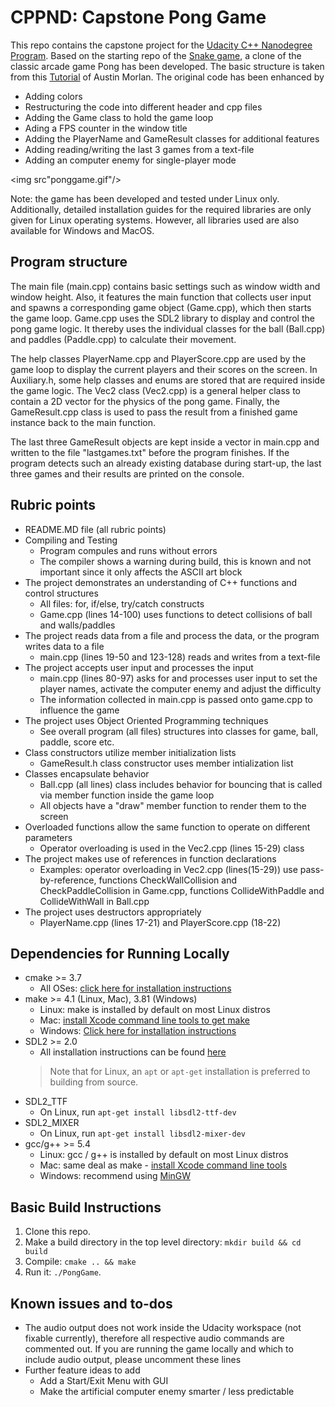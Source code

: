 # CPPND: Capstone Pong Game
This repo contains the capstone project for the [Udacity C++ Nanodegree Program](https://www.udacity.com/course/c-plus-plus-nanodegree--nd213). Based on the starting repo of the [Snake game](https://github.com/udacity/CppND-Capstone-Snake-Game), a clone of the classic arcade game Pong has been developed. The basic structure is taken from this [Tutorial](https://github.com/udacity/CppND-Capstone-Snake-Game) of Austin Morlan. The original code has been enhanced by

* Adding colors
* Restructuring the code into different header and cpp files
* Adding the Game class to hold the game loop
* Ading a FPS counter in the window title
* Adding the PlayerName and GameResult classes for additional features
* Adding reading/writing the last 3 games from a text-file
* Adding an computer enemy for single-player mode

<img src"ponggame.gif"/>

Note: the game has been developed and tested under Linux only. Additionally, detailed installation guides for the required libraries are only given for Linux operating systems. However, all libraries used are also available for Windows and MacOS.

## Program structure
The main file (main.cpp) contains basic settings such as window width and window height. Also, it features the main function that collects user input and spawns a corresponding game object (Game.cpp), which then starts the game loop. Game.cpp uses the SDL2 library to display and control the pong game logic. It thereby uses the individual classes for the ball (Ball.cpp) and paddles (Paddle.cpp) to calculate their movement. 

The help classes PlayerName.cpp and PlayerScore.cpp are used by the game loop to display the current players and their scores on the screen. In Auxiliary.h, some help classes and enums are stored that are required inside the game logic. The Vec2 class (Vec2.cpp) is a general helper class to contain a 2D vector for the physics of the pong game. Finally, the GameResult.cpp class is used to pass the result from a finished game instance back to the main function.

The last three GameResult objects are kept inside a vector in main.cpp and written to the file "lastgames.txt" before the program finishes. If the program detects such an already existing database during start-up, the last three games and their results are printed on the console.

## Rubric points
* README.MD file (all rubric points)
* Compiling and Testing
  * Program compules and runs without errors
  * The compiler shows a warning during build, this is known and not important since it only affects the ASCII art block
* The project demonstrates an understanding of C++ functions and control structures
  * All files: for, if/else, try/catch constructs
  * Game.cpp (lines 14-100) uses functions to detect collisions of ball and walls/paddles
* The project reads data from a file and process the data, or the program writes data to a file
  * main.cpp (lines 19-50 and 123-128) reads and writes from a text-file
* The project accepts user input and processes the input
  * main.cpp (lines 80-97) asks for and processes user input to set the player names, activate the computer enemy and adjust the difficulty
  * The information collected in main.cpp is passed onto game.cpp to influence the game
* The project uses Object Oriented Programming techniques
  * See overall program (all files) structures into classes for game, ball, paddle, score etc.
* Class constructors utilize member initialization lists
  * GameResult.h class constructor uses member intialization list
* Classes encapsulate behavior
  * Ball.cpp (all lines) class includes behavior for bouncing that is called via member function inside the game loop
  * All objects have a "draw" member function to render them to the screen
* Overloaded functions allow the same function to operate on different parameters
  * Operator overloading is used in the Vec2.cpp (lines 15-29) class
* The project makes use of references in function declarations
  * Examples: operator overloading in Vec2.cpp (lines(15-29)) use pass-by-reference, functions CheckWallCollision and CheckPaddleCollision in Game.cpp, functions CollideWithPaddle and CollideWithWall in Ball.cpp
* The project uses destructors appropriately
  * PlayerName.cpp (lines 17-21) and PlayerScore.cpp (18-22)

## Dependencies for Running Locally
* cmake >= 3.7
  * All OSes: [click here for installation instructions](https://cmake.org/install/)
* make >= 4.1 (Linux, Mac), 3.81 (Windows)
  * Linux: make is installed by default on most Linux distros
  * Mac: [install Xcode command line tools to get make](https://developer.apple.com/xcode/features/)
  * Windows: [Click here for installation instructions](http://gnuwin32.sourceforge.net/packages/make.htm)
* SDL2 >= 2.0
  * All installation instructions can be found [here](https://wiki.libsdl.org/Installation)
  >Note that for Linux, an `apt` or `apt-get` installation is preferred to building from source. 
* SDL2_TTF
  * On Linux, run `apt-get install libsdl2-ttf-dev`
* SDL2_MIXER
  * On Linux, run `apt-get install libsdl2-mixer-dev`
* gcc/g++ >= 5.4
  * Linux: gcc / g++ is installed by default on most Linux distros
  * Mac: same deal as make - [install Xcode command line tools](https://developer.apple.com/xcode/features/)
  * Windows: recommend using [MinGW](http://www.mingw.org/)

## Basic Build Instructions

1. Clone this repo.
2. Make a build directory in the top level directory: `mkdir build && cd build`
3. Compile: `cmake .. && make`
4. Run it: `./PongGame`.


## Known issues and to-dos
* The audio output does not work inside the Udacity workspace (not fixable currently), therefore all respective audio commands are commented out. If you are running the game locally and which to include audio output, please uncomment these lines
* Further feature ideas to add
  * Add a Start/Exit Menu with GUI
  * Make the artificial computer enemy smarter / less predictable
